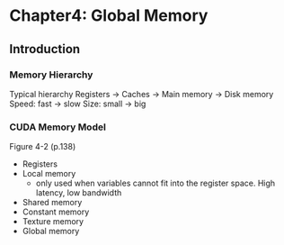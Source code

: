 # Chapter4: Global Memory

## Introduction

### Memory Hierarchy

Typical hierarchy
Registers -> Caches -> Main memory -> Disk memory
Speed: fast -> slow
Size: small -> big

### CUDA Memory Model

Figure 4-2 (p.138)

* Registers
* Local memory
  * only used when variables cannot fit into the register space. High latency, low bandwidth
* Shared memory
* Constant memory
* Texture memory
* Global memory


